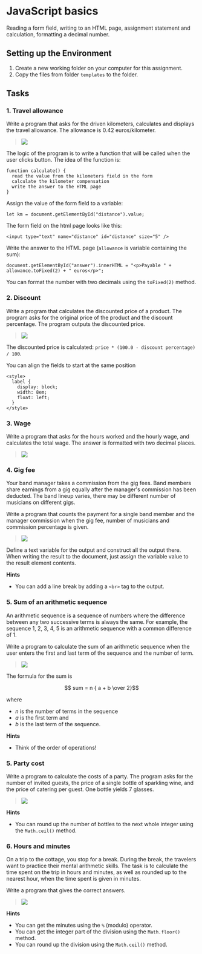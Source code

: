# JavaScript basics

Reading a form field, writing to an HTML page, assignment statement and calculation, formatting a decimal number.

## Setting up the Environment

1.  Create a new working folder on your computer for this assignment.
2.  Copy the files from folder `templates` to the folder.

## Tasks

### 1. Travel allowance

Write a program that asks for the driven kilometers, calculates and displays the travel allowance. The allowance is 0.42 euros/kilometer.

> ![](media/travel_allowance.png)

The logic of the program is to write a function that will be called when the user clicks button. The idea of the function is:

```
function calculate() {
  read the value from the kilometers field in the form
  calculate the kilometer compensation
  write the answer to the HTML page
}
```

Assign the value of the form field to a variable:

```
let km = document.getElementById("distance").value;
```

The form field on the html page looks like this:
```
<input type="text" name="distance" id="distance" size="5" />
```

Write the answer to the HTML page (`allowance` is variable containing the sum):

```
document.getElementById("answer").innerHTML = "<p>Payable " + allowance.toFixed(2) + " euros</p>";
```

You can format the number with two decimals using the `toFixed(2)` method.

### 2. Discount

Write a program that calculates the discounted price of a product. The program asks for the original price of the product and the discount percentage. The program outputs the discounted price.

> ![](media/discount.png)

The discounted price is calculated: `price * (100.0 - discount percentage) / 100`.

You can align the fields to start at the same position

```
<style>
  label {
    display: block;
    width: 8em;
    float: left;
  }
</style>
```

### 3. Wage

Write a program that asks for the hours worked and the hourly wage, and calculates the total wage. The answer is formatted with two decimal places.

> ![](media/wage.png)


### 4. Gig fee

Your band manager takes a commission from the gig fees. Band members share earnings from a gig equally after the manager's commission has been deducted. The band lineup varies, there may be different number of musicians on different gigs.

Write a program that counts the payment for a single band member and the manager commission when the gig fee, number of musicians and commission percentage is given.

> ![](media/gig.png)

Define a text variable for the output and construct all the output there. When writing the result to the document, just assign the variable value to the result element contents.

__Hints__
- You can add a line break by adding a `<br>` tag to the output. 


### 5. Sum of an arithmetic sequence

An arithmetic sequence is a sequence of numbers where the difference between any two successive terms is always the same. For example, the sequence 1, 2, 3, 4, 5 is an arithmetic sequence with a common difference of 1.

Write a program to calculate the sum of an arithmetic sequence when the user enters the first and last term of the sequence and the number of term. 

> ![](media/sequence.png)

The formula for the sum is

```math
 sum = n { a + b \over 2}
```
where 
- $n$ is the number of terms in the sequence
- $a$ is the first term and
- $b$ is the last term of the sequence.

__Hints__
- Think of the order of operations!


### 5. Party cost

Write a program to calculate the costs of a party. The program asks for the number of invited guests, the price of a single bottle of sparkling wine, and the price of catering per guest. One bottle yields 7 glasses.

> ![](media/party.png)

__Hints__
- You can round up the number of bottles to the next whole integer using the `Math.ceil()` method.


### 6. Hours and minutes

On a trip to the cottage, you stop for a break. During the break, the travelers want to practice their mental arithmetic skills. The task is to calculate the time spent on the trip in hours and minutes, as well as rounded up to the nearest hour, when the time spent is given in minutes. 

Write a program that gives the correct answers.

> ![](media/hours_minutes.png)

__Hints__
- You can get the minutes using the `%` (modulo) operator.
- You can get the integer part of the division using the `Math.floor()` method.
- You can round up the division using the `Math.ceil()` method.
